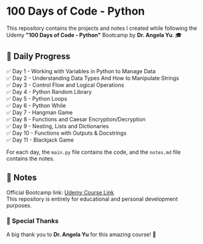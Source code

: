 # 100 Days of Code - Python  

This repository contains the projects and notes I created while following the Udemy **"100 Days of Code - Python"** Bootcamp by **Dr. Angela Yu**. 🎓  

## 📅 Daily Progress  

✅ Day 1 - Working with Variables in Python to Manage Data  
✅ Day 2 - Understanding Data Types And How to Manipulate Strings  
✅ Day 3 - Control Flow and Logical Operations  
✅ Day 4 - Python Random Library  
✅ Day 5 - Python Loops  
✅ Day 6 - Python While  
✅ Day 7 - Hangman Game  
✅ Day 8 - Functions and Caesar Encryption/Decryption  
✅ Day 9 - Nesting, Lists and Dictionaries  
✅ Day 10 - Functions with Outputs & Docstrings  
✅ Day 11 - Blackjack Game

For each day, the `main.py` file contains the code, and the `notes.md` file contains the notes.  

## 📌 Notes  
Official Bootcamp link: [Udemy Course Link](https://www.udemy.com/course/100-days-of-code/)  
This repository is entirely for educational and personal development purposes.  

### 🎉 Special Thanks  
A big thank you to **Dr. Angela Yu** for this amazing course! 🚀  
